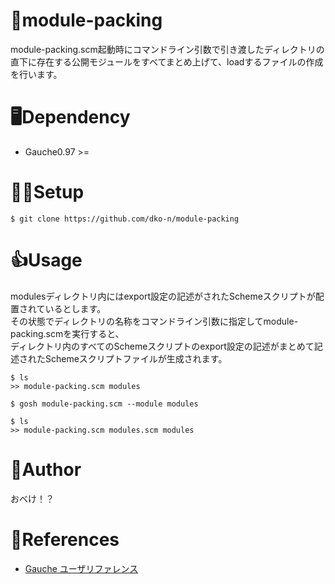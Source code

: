 # 🧰module-packing
module-packing.scm起動時にコマンドライン引数で引き渡したディレクトリの直下に存在する公開モジュールをすべてまとめ上げて、loadするファイルの作成を行います。

# 🖥Dependency
* Gauche0.97 >=

# 👩‍💻Setup
```
$ git clone https://github.com/dko-n/module-packing
```

# 👍Usage
modulesディレクトリ内にはexport設定の記述がされたSchemeスクリプトが配置されているとします。  
その状態でディレクトリの名称をコマンドライン引数に指定してmodule-packing.scmを実行すると、  
ディレクトリ内のすべてのSchemeスクリプトのexport設定の記述がまとめて記述されたSchemeスクリプトファイルが生成されます。
```
$ ls
>> module-packing.scm modules

$ gosh module-packing.scm --module modules

$ ls
>> module-packing.scm modules.scm modules
```
# 📝Author
おべけ！？

# 📖References
* [Gauche ユーザリファレンス](http://practical-scheme.net/gauche/man/gauche-refj/index.html)
